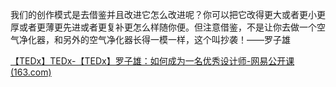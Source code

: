 我们的创作模式是去借鉴并且改进它怎么改进呢？你可以把它改得更大或者更小更厚或者更薄更先进或者更复补更怎么样随你便。但注意借鉴，不是让你去做一个空气净化器，和另外的空气净化器长得一模一样，这个叫抄袭！——罗子雄

[【TEDx】TEDx-【TEDx】罗子雄：如何成为一名优秀设计师-网易公开课 (163.com)](https://open.163.com/newview/movie/free?pid=MATL76APV&mid=MATL8FCBM)